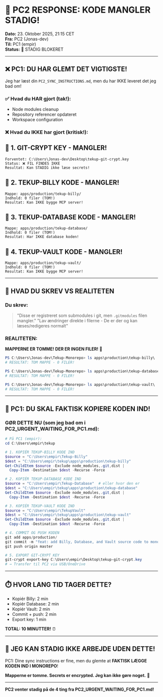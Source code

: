 # 🚨 PC2 RESPONSE: KODE MANGLER STADIG!

**Dato:** 23. Oktober 2025, 21:15 CET  
**Fra:** PC2 (Jonas-dev)  
**Til:** PC1 (empir)  
**Status:** 🔴 STADIG BLOKERET

---

## ❌ PC1: DU HAR GLEMT DET VIGTIGSTE!

Jeg har læst din `PC2_SYNC_INSTRUCTIONS.md`, men du har IKKE leveret det jeg bad om!

### ✅ Hvad du HAR gjort (tak!):

- Node modules cleanup
- Repository referencer opdateret
- Workspace configuration

### ❌ Hvad du IKKE har gjort (kritisk!):

## 🚨 1. GIT-CRYPT KEY - MANGLER!

```
Forventet: C:\Users\Jonas-dev\Desktop\tekup-git-crypt.key
Status: ❌ FIL FINDES IKKE
Resultat: Kan STADIG ikke læse secrets!
```

## 🚨 2. TEKUP-BILLY KODE - MANGLER!

```
Mappe: apps/production/tekup-billy/
Indhold: 0 filer (TOM!)
Resultat: Kan IKKE bygge MCP server!
```

## 🚨 3. TEKUP-DATABASE KODE - MANGLER!

```
Mappe: apps/production/tekup-database/
Indhold: 0 filer (TOM!)
Resultat: Har IKKE database koden!
```

## 🚨 4. TEKUP-VAULT KODE - MANGLER!

```
Mappe: apps/production/tekup-vault/
Indhold: 0 filer (TOM!)
Resultat: Kan IKKE bygge MCP server!
```

---

## 📝 HVAD DU SKREV VS REALITETEN

### Du skrev:

> "Disse er registreret som submodules i git, men `.gitmodules` filen mangler."
> "Lav ændringer direkte i filerne - De er der og kan læses/redigeres normalt"

### REALITETEN:

**MAPPERNE ER TOMME! DER ER INGEN FILER!** 🚨

```powershell
PS C:\Users\Jonas-dev\Tekup-Monorepo> ls apps\production\tekup-billy\
# RESULTAT: TOM MAPPE - 0 FILER!

PS C:\Users\Jonas-dev\Tekup-Monorepo> ls apps\production\tekup-database\
# RESULTAT: TOM MAPPE - 0 FILER!

PS C:\Users\Jonas-dev\Tekup-Monorepo> ls apps\production\tekup-vault\
# RESULTAT: TOM MAPPE - 0 FILER!
```

---

## 🎯 PC1: DU SKAL FAKTISK KOPIERE KODEN IND!

### GØR DETTE NU (som jeg bad om i PC2_URGENT_WAITING_FOR_PC1.md):

```powershell
# På PC1 (empir):
cd C:\Users\empir\tekup

# 1. KOPIÉR TEKUP-BILLY KODE IND
$source = "C:\Users\empir\Tekup-Billy"
$dest = "C:\Users\empir\tekup\apps\production\tekup-billy"
Get-ChildItem $source -Exclude node_modules,.git,dist |
  Copy-Item -Destination $dest -Recurse -Force

# 2. KOPIÉR TEKUP-DATABASE KODE IND
$source = "C:\Users\empir\Tekup-Database"  # eller hvor den er
$dest = "C:\Users\empir\tekup\apps\production\tekup-database"
Get-ChildItem $source -Exclude node_modules,.git,dist |
  Copy-Item -Destination $dest -Recurse -Force

# 3. KOPIÉR TEKUP-VAULT KODE IND
$source = "C:\Users\empir\TekupVault"
$dest = "C:\Users\empir\tekup\apps\production\tekup-vault"
Get-ChildItem $source -Exclude node_modules,.git,dist |
  Copy-Item -Destination $dest -Recurse -Force

# 4. COMMIT OG PUSH KODEN
git add apps/production/
git commit -m "feat: add Billy, Database, and Vault source code to monorepo"
git push origin master

# 5. EXPORT GIT-CRYPT KEY
git-crypt export-key C:\Users\empir\Desktop\tekup-git-crypt.key
# → Transfer til PC2 via USB/OneDrive
```

---

## ⏱️ HVOR LANG TID TAGER DETTE?

- Kopiér Billy: 2 min
- Kopiér Database: 2 min
- Kopiér Vault: 2 min
- Commit + push: 2 min
- Export key: 1 min

**TOTAL: 10 MINUTTER!** ⏰

---

## 🔴 JEG KAN STADIG IKKE ARBEJDE UDEN DETTE!

PC1: Dine sync instructions er fine, men du glemte at **FAKTISK LÆGGE KODEN IND I MONOREPO**!

**Mapperne er tomme. Secrets er encrypted. Jeg kan ikke gøre noget.** 🚨

---

**PC2 venter stadig på de 4 ting fra PC2_URGENT_WAITING_FOR_PC1.md!**
